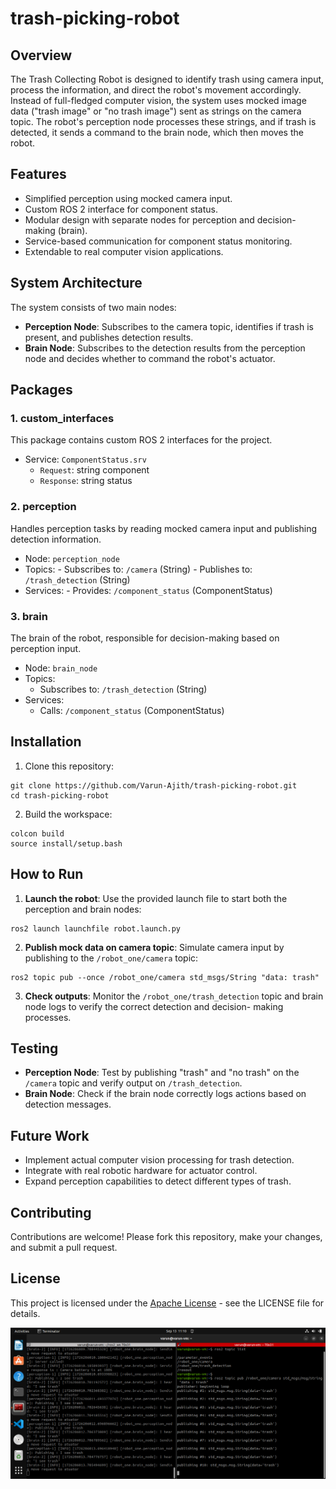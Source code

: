 # trash-picking-robot

## Overview
The Trash Collecting Robot is designed to identify trash using camera input, process the information, and direct the robot's movement accordingly. Instead of full-fledged computer vision, the system uses mocked image data ("trash image" or "no trash image") sent as strings on the camera topic. The robot's perception node processes these strings, and if trash is detected, it sends a command to the brain node, which then moves the robot.

## Features
- Simplified perception using mocked camera input.
- Custom ROS 2 interface for component status.
- Modular design with separate nodes for perception and decision-making (brain).
- Service-based communication for component status monitoring.
- Extendable to real computer vision applications.

## System Architecture
The system consists of two main nodes:

- **Perception Node**: Subscribes to the camera topic, identifies if trash is present, and publishes detection results.
- **Brain Node**: Subscribes to the detection results from the perception node and decides whether to command the robot's actuator.

## Packages
### 1. custom_interfaces
This package contains custom ROS 2 interfaces for the project.

- Service: `ComponentStatus.srv`
    - `Request`: string component
    - `Response`: string status

### 2. perception
Handles perception tasks by reading mocked camera input and publishing detection information.

  - Node: `perception_node`
  - Topics:
          - Subscribes to: `/camera` (String)
          - Publishes to: `/trash_detection` (String)
  - Services:
          - Provides: `/component_status` (ComponentStatus)
### 3. brain
The brain of the robot, responsible for decision-making based on perception input.

  - Node: `brain_node`
  - Topics:
      - Subscribes to: `/trash_detection` (String)
  - Services:
      - Calls: `/component_status` (ComponentStatus)

  ## Installation
  1. Clone this repository:
  ```
  git clone https://github.com/Varun-Ajith/trash-picking-robot.git
  cd trash-picking-robot
  ```
  2. Build the workspace:
  ```
  colcon build
  source install/setup.bash
  ```
  ## How to Run
  1. **Launch the robot**: Use the provided launch file to start both the perception and brain nodes:
  ```
  ros2 launch launchfile robot.launch.py
  ```
  2. **Publish mock data on camera topic**: Simulate camera input by publishing to the `/robot_one/camera` topic:
  ```
  ros2 topic pub --once /robot_one/camera std_msgs/String "data: trash"
  ```
  3. **Check outputs**: Monitor the `/robot_one/trash_detection` topic and brain node logs to verify the correct detection and decision-    making processes.

  ## Testing
  - **Perception Node**:
  Test by publishing "trash" and "no trash" on the `/camera` topic and verify output on `/trash_detection`.
  - **Brain Node**:
  Check if the brain node correctly logs actions based on detection messages.
  ## Future Work
  - Implement actual computer vision processing for trash detection.
  - Integrate with real robotic hardware for actuator control.
  - Expand perception capabilities to detect different types of trash.
  ## Contributing
  Contributions are welcome! Please fork this repository, make your changes, and submit a pull request.
  ## License
  This project is licensed under the [Apache License](LICENSE) - see the LICENSE file for details.

  ![pic](goshwit.png)

